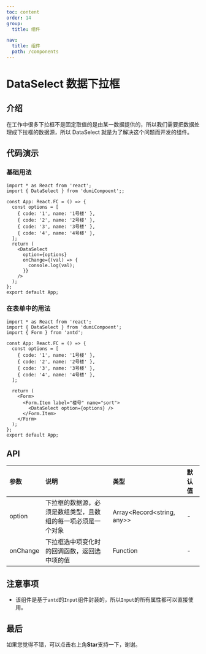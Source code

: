 ```yaml
---
toc: content
order: 14
group:
  title: 组件

nav:
  title: 组件
  path: /components
---
```


# DataSelect 数据下拉框

## 介绍

在工作中很多下拉框不是固定取值的是由某一数据提供的，所以我们需要把数据处理成下拉框的数据源，所以 DataSelect 就是为了解决这个问题而开发的组件。

## 代码演示

### 基础用法

```tsx
import * as React from 'react';
import { DataSelect } from 'dumiCompoent';;

const App: React.FC = () => {
  const options = [
    { code: '1', name: '1号楼' },
    { code: '2', name: '2号楼' },
    { code: '3', name: '3号楼' },
    { code: '4', name: '4号楼' },
  ];
  return (
    <DataSelect
      option={options}
      onChange={(val) => {
        console.log(val);
      }}
    />
  );
};
export default App;
```

### 在表单中的用法

```tsx
import * as React from 'react';
import { DataSelect } from 'dumiCompoent';
import { Form } from 'antd';

const App: React.FC = () => {
  const options = [
    { code: '1', name: '1号楼' },
    { code: '2', name: '2号楼' },
    { code: '3', name: '3号楼' },
    { code: '4', name: '4号楼' },
  ];

  return (
    <Form>
      <Form.Item label="楼号" name="sort">
        <DataSelect option={options} />
      </Form.Item>
    </Form>
  );
};
export default App;
```

## API

| 参数         | 说明                                 | 类型                    | 默认值 |
| :----------- | :----------------------------------- | :---------------------- | :----- |
| option       | 下拉框的数据源，必须是数组类型，且数组的每一项必须是一个对象 | Array<Record<string, any>> | -     |
| onChange     | 下拉框选中项变化时的回调函数，返回选中项的值 | Function                | -     |

## 注意事项

- 该组件是基于`antd`的`Input`组件封装的，所以`Input`的所有属性都可以直接使用。

## 最后

如果您觉得不错，可以点击右上角**Star**支持一下，谢谢。
